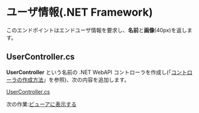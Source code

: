 # ユーザ情報(.NET Framework)

このエンドポイントはエンドユーザ情報を要求し、**名前**と**画像**(40px)を返します。

## UserController.cs

**UserController** という名前の .NET WebAPI コントローラを作成し(「[コントローラの作成方法](/ja-JP/environment/setup/net_controller)」を参照)、次の内容を追加します。

[UserController.cs](_snippets/viewhubmodels/net/UserController.cs ':include :type=code csharp')

次の作業:[ビューアに表示する](/ja-JP/viewer/3legged/readme)